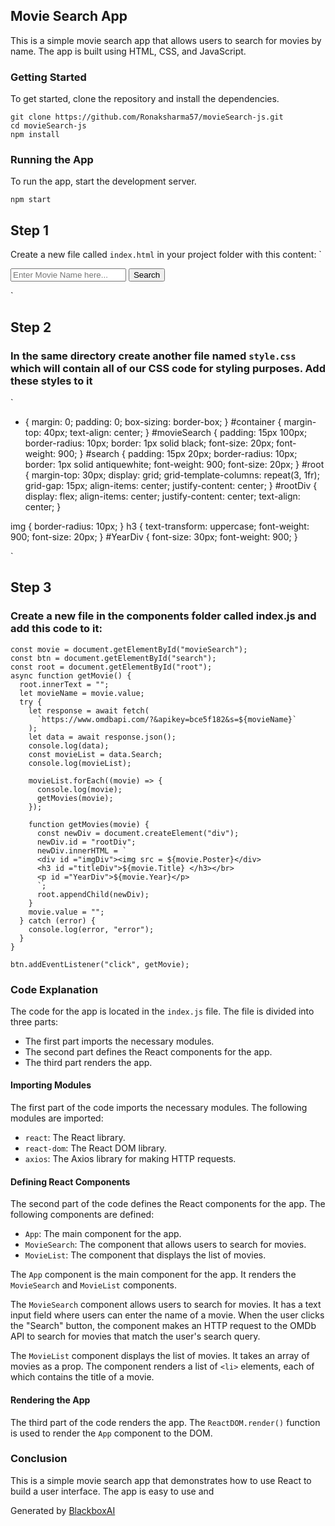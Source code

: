 ## Movie Search App

This is a simple movie search app that allows users to search for movies by name. The app is built using HTML, CSS, and JavaScript.

### Getting Started

To get started, clone the repository and install the dependencies.

```
git clone https://github.com/Ronaksharma57/movieSearch-js.git
cd movieSearch-js
npm install
```

### Running the App

To run the app, start the development server.

```
npm start
```

## Step 1

Create a new file called `index.html` in your project folder with this content:
`

<!DOCTYPE html>
<html lang="en">
  <head>
    <meta charset="UTF-8" />
    <meta name="viewport" content="width=device-width, initial-scale=1.0" />
    <title>Movie Search</title>
    <link rel="stylesheet" href="style.css" />
  </head>
  <body>
    <div id="container">
      <input
        type="text"
        id="movieSearch"
        placeholder="Enter Movie Name here..."
      />
      <button id="search">Search</button>
    </div>
    <div id="root"></div>
    <script src="index.js"></script>
  </body>
</html>

`

## Step 2

### In the same directory create another file named `style.css` which will contain all of our CSS code for styling purposes. Add these styles to it

`

- {
  margin: 0;
  padding: 0;
  box-sizing: border-box;
  }
  #container {
  margin-top: 40px;
  text-align: center;
  }
  #movieSearch {
  padding: 15px 100px;
  border-radius: 10px;
  border: 1px solid black;
  font-size: 20px;
  font-weight: 900;
  }
  #search {
  padding: 15px 20px;
  border-radius: 10px;
  border: 1px solid antiquewhite;
  font-weight: 900;
  font-size: 20px;
  }
  #root {
  margin-top: 30px;
  display: grid;
  grid-template-columns: repeat(3, 1fr);
  grid-gap: 15px;
  align-items: center;
  justify-content: center;
  }
  #rootDiv {
  display: flex;
  align-items: center;
  justify-content: center;
  text-align: center;
  }

img {
border-radius: 10px;
}
h3 {
text-transform: uppercase;
font-weight: 900;
font-size: 20px;
}
#YearDiv {
font-size: 30px;
font-weight: 900;
}

`

## Step 3

### Create a new file in the components folder called index.js and add this code to it:

```
const movie = document.getElementById("movieSearch");
const btn = document.getElementById("search");
const root = document.getElementById("root");
async function getMovie() {
  root.innerText = "";
  let movieName = movie.value;
  try {
    let response = await fetch(
      `https://www.omdbapi.com/?&apikey=bce5f182&s=${movieName}`
    );
    let data = await response.json();
    console.log(data);
    const movieList = data.Search;
    console.log(movieList);

    movieList.forEach((movie) => {
      console.log(movie);
      getMovies(movie);
    });

    function getMovies(movie) {
      const newDiv = document.createElement("div");
      newDiv.id = "rootDiv";
      newDiv.innerHTML = `
      <div id ="imgDiv"><img src = ${movie.Poster}</div>
      <h3 id ="titleDiv">${movie.Title} </h3></br>
      <p id ="YearDiv">${movie.Year}</p>
      `;
      root.appendChild(newDiv);
    }
    movie.value = "";
  } catch (error) {
    console.log(error, "error");
  }
}

btn.addEventListener("click", getMovie);

```

### Code Explanation

The code for the app is located in the `index.js` file. The file is divided into three parts:

- The first part imports the necessary modules.
- The second part defines the React components for the app.
- The third part renders the app.

#### Importing Modules

The first part of the code imports the necessary modules. The following modules are imported:

- `react`: The React library.
- `react-dom`: The React DOM library.
- `axios`: The Axios library for making HTTP requests.

#### Defining React Components

The second part of the code defines the React components for the app. The following components are defined:

- `App`: The main component for the app.
- `MovieSearch`: The component that allows users to search for movies.
- `MovieList`: The component that displays the list of movies.

The `App` component is the main component for the app. It renders the `MovieSearch` and `MovieList` components.

The `MovieSearch` component allows users to search for movies. It has a text input field where users can enter the name of a movie. When the user clicks the "Search" button, the component makes an HTTP request to the OMDb API to search for movies that match the user's search query.

The `MovieList` component displays the list of movies. It takes an array of movies as a prop. The component renders a list of `<li>` elements, each of which contains the title of a movie.

#### Rendering the App

The third part of the code renders the app. The `ReactDOM.render()` function is used to render the `App` component to the DOM.

### Conclusion

This is a simple movie search app that demonstrates how to use React to build a user interface. The app is easy to use and

Generated by [BlackboxAI](https://www.useblackbox.ai)
